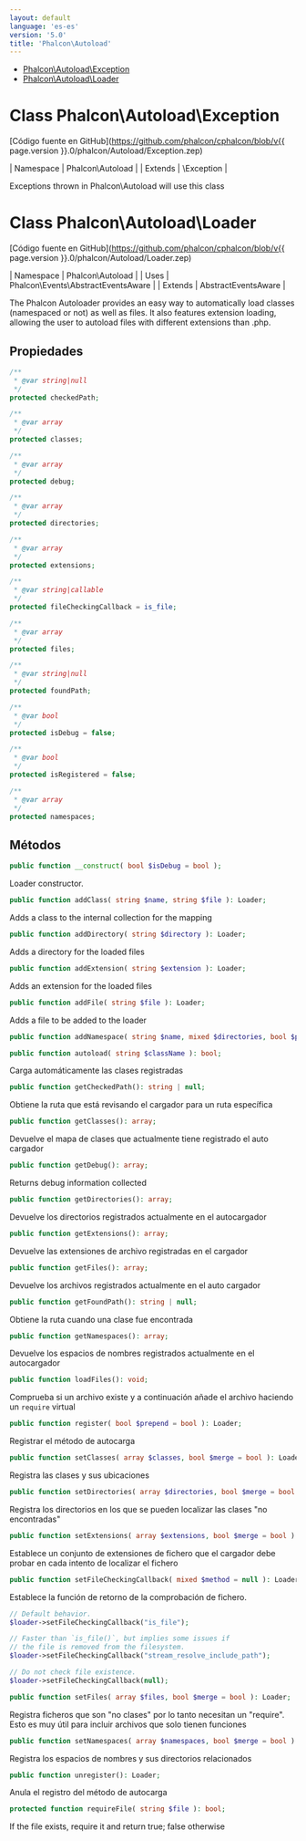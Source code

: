```yaml
---
layout: default
language: 'es-es'
version: '5.0'
title: 'Phalcon\Autoload'
---
```


* [Phalcon\Autoload\Exception](#autoload-exception)
* [Phalcon\Autoload\Loader](#autoload-loader)

<h1 id="autoload-exception">Class Phalcon\Autoload\Exception</h1>

[Código fuente en GitHub](https://github.com/phalcon/cphalcon/blob/v{{ page.version }}.0/phalcon/Autoload/Exception.zep)

| Namespace  | Phalcon\Autoload | | Extends    | \Exception |

Exceptions thrown in Phalcon\Autoload will use this class



<h1 id="autoload-loader">Class Phalcon\Autoload\Loader</h1>

[Código fuente en GitHub](https://github.com/phalcon/cphalcon/blob/v{{ page.version }}.0/phalcon/Autoload/Loader.zep)

| Namespace  | Phalcon\Autoload | | Uses       | Phalcon\Events\AbstractEventsAware | | Extends    | AbstractEventsAware |

The Phalcon Autoloader provides an easy way to automatically load classes (namespaced or not) as well as files. It also features extension loading, allowing the user to autoload files with different extensions than .php.


## Propiedades
```php
/**
 * @var string|null
 */
protected checkedPath;

/**
 * @var array
 */
protected classes;

/**
 * @var array
 */
protected debug;

/**
 * @var array
 */
protected directories;

/**
 * @var array
 */
protected extensions;

/**
 * @var string|callable
 */
protected fileCheckingCallback = is_file;

/**
 * @var array
 */
protected files;

/**
 * @var string|null
 */
protected foundPath;

/**
 * @var bool
 */
protected isDebug = false;

/**
 * @var bool
 */
protected isRegistered = false;

/**
 * @var array
 */
protected namespaces;

```

## Métodos

```php
public function __construct( bool $isDebug = bool );
```
Loader constructor.


```php
public function addClass( string $name, string $file ): Loader;
```
Adds a class to the internal collection for the mapping


```php
public function addDirectory( string $directory ): Loader;
```
Adds a directory for the loaded files


```php
public function addExtension( string $extension ): Loader;
```
Adds an extension for the loaded files


```php
public function addFile( string $file ): Loader;
```
Adds a file to be added to the loader


```php
public function addNamespace( string $name, mixed $directories, bool $prepend = bool ): Loader;
```

```php
public function autoload( string $className ): bool;
```
Carga automáticamente las clases registradas


```php
public function getCheckedPath(): string | null;
```
Obtiene la ruta que está revisando el cargador para un ruta específica


```php
public function getClasses(): array;
```
Devuelve el mapa de clases que actualmente tiene registrado el auto cargador


```php
public function getDebug(): array;
```
Returns debug information collected


```php
public function getDirectories(): array;
```
Devuelve los directorios registrados actualmente en el autocargador


```php
public function getExtensions(): array;
```
Devuelve las extensiones de archivo registradas en el cargador


```php
public function getFiles(): array;
```
Devuelve los archivos registrados actualmente en el auto cargador


```php
public function getFoundPath(): string | null;
```
Obtiene la ruta cuando una clase fue encontrada


```php
public function getNamespaces(): array;
```
Devuelve los espacios de nombres registrados actualmente en el autocargador


```php
public function loadFiles(): void;
```
Comprueba si un archivo existe y a continuación añade el archivo haciendo un `require` virtual


```php
public function register( bool $prepend = bool ): Loader;
```
Registrar el método de autocarga


```php
public function setClasses( array $classes, bool $merge = bool ): Loader;
```
Registra las clases y sus ubicaciones


```php
public function setDirectories( array $directories, bool $merge = bool ): Loader;
```
Registra los directorios en los que se pueden localizar las clases "no encontradas"


```php
public function setExtensions( array $extensions, bool $merge = bool ): Loader;
```
Establece un conjunto de extensiones de fichero que el cargador debe probar en cada intento de localizar el fichero


```php
public function setFileCheckingCallback( mixed $method = null ): Loader;
```
Establece la función de retorno de la comprobación de fichero.

```php
// Default behavior.
$loader->setFileCheckingCallback("is_file");

// Faster than `is_file()`, but implies some issues if
// the file is removed from the filesystem.
$loader->setFileCheckingCallback("stream_resolve_include_path");

// Do not check file existence.
$loader->setFileCheckingCallback(null);
```


```php
public function setFiles( array $files, bool $merge = bool ): Loader;
```
Registra ficheros que son "no clases" por lo tanto necesitan un "require". Esto es muy útil para incluir archivos que solo tienen funciones


```php
public function setNamespaces( array $namespaces, bool $merge = bool ): Loader;
```
Registra los espacios de nombres y sus directorios relacionados


```php
public function unregister(): Loader;
```
Anula el registro del método de autocarga


```php
protected function requireFile( string $file ): bool;
```
If the file exists, require it and return true; false otherwise
